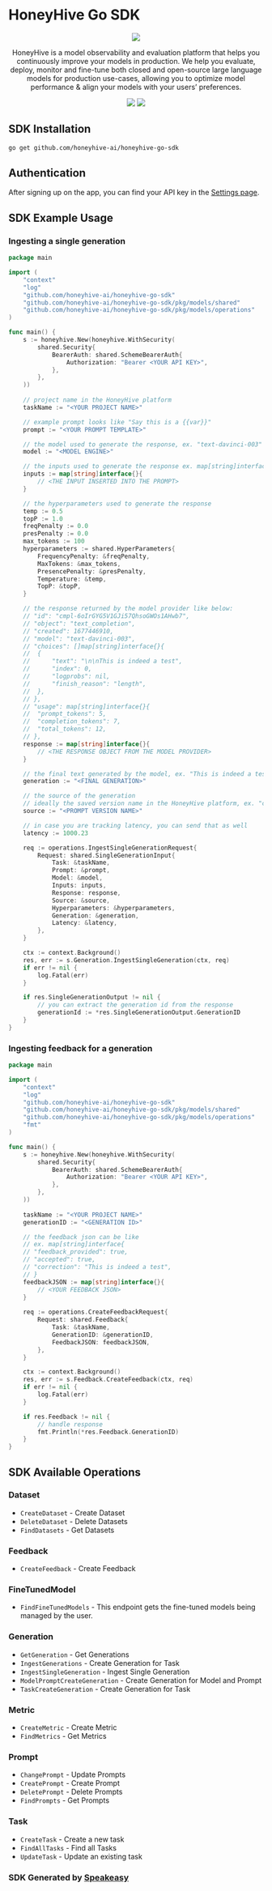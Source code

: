 # HoneyHive Go SDK

<div align="center">
   <img src="https://user-images.githubusercontent.com/6267663/220803812-cd7e27bd-06cb-49b0-87c1-d85fe21a3557.png" />
   <p>HoneyHive is a model observability and evaluation platform that helps you continuously improve your models in production. We help you evaluate, deploy, monitor and fine-tune both closed and open-source large language models for production use-cases, allowing you to optimize model performance & align your models with your users’ preferences.</p>
   <a href="https://github.com/speakeasy-sdks/honeyhive-go-sdk/actions"><img src="https://img.shields.io/github/actions/workflow/status/speakeasy-sdks/honeyhive-go-sdk/speakeasy_sdk_generation.yml?style=for-the-badge" /></a>
   <a href="https://docs.honeyhive.ai/introduction"><img src="https://img.shields.io/static/v1?label=Docs&message=API Ref&color=fc9434&style=for-the-badge" /></a>
</div> 

<!-- Start SDK Installation -->
## SDK Installation

```bash
go get github.com/honeyhive-ai/honeyhive-go-sdk
```
<!-- End SDK Installation -->

## Authentication

After signing up on the app, you can find your API key in the [Settings page](https://app.honeyhive.ai/settings/account).

## SDK Example Usage


### Ingesting a single generation

```go
package main

import (
    "context"
    "log"
    "github.com/honeyhive-ai/honeyhive-go-sdk"
    "github.com/honeyhive-ai/honeyhive-go-sdk/pkg/models/shared"
    "github.com/honeyhive-ai/honeyhive-go-sdk/pkg/models/operations"
)

func main() {
    s := honeyhive.New(honeyhive.WithSecurity(
        shared.Security{
            BearerAuth: shared.SchemeBearerAuth{
                Authorization: "Bearer <YOUR API KEY>",
            },
        },
    ))
    
    // project name in the HoneyHive platform
	taskName := "<YOUR PROJECT NAME>"

	// example prompt looks like "Say this is a {{var}}"
    prompt := "<YOUR PROMPT TEMPLATE>"

    // the model used to generate the response, ex. "text-davinci-003"
	model := "<MODEL ENGINE>"

    // the inputs used to generate the response ex. map[string]interface{}{"var": "test"}
	inputs := map[string]interface{}{
        // <THE INPUT INSERTED INTO THE PROMPT>
	}

    // the hyperparameters used to generate the response
    temp := 0.5
	topP := 1.0
	freqPenalty := 0.0
	presPenalty := 0.0
	max_tokens := 100
	hyperparameters := shared.HyperParameters{
		FrequencyPenalty: &freqPenalty,
		MaxTokens: &max_tokens,
		PresencePenalty: &presPenalty,
		Temperature: &temp,
		TopP: &topP,
	}

    // the response returned by the model provider like below:
    // "id": "cmpl-6oIrGYG5V1GJi57QhsoGWOs1AHwb7",
    // "object": "text_completion",
    // "created": 1677446910,
    // "model": "text-davinci-003",
    // "choices": []map[string]interface{}{
    // 	{
    // 		"text": "\n\nThis is indeed a test",
    // 		"index": 0,
    // 		"logprobs": nil,
    // 		"finish_reason": "length",
    // 	},
    // },
    // "usage": map[string]interface{}{
    // 	"prompt_tokens": 5,
    // 	"completion_tokens": 7,
    // 	"total_tokens": 12,
    // },
	response := map[string]interface{}{
        // <THE RESPONSE OBJECT FROM THE MODEL PROVIDER>
	}

    // the final text generated by the model, ex. "This is indeed a test"
	generation := "<FINAL GENERATION>"

    // the source of the generation
    // ideally the saved version name in the HoneyHive platform, ex. "curie-writer"
	source := "<PROMPT VERSION NAME>"

    // in case you are tracking latency, you can send that as well
	latency := 1000.23

    req := operations.IngestSingleGenerationRequest{
        Request: shared.SingleGenerationInput{
            Task: &taskName,
			Prompt: &prompt,
			Model: &model,
			Inputs: inputs,
			Response: response,
			Source: &source,
			Hyperparameters: &hyperparameters,
			Generation: &generation,
			Latency: &latency,
        },
    }

    ctx := context.Background()
    res, err := s.Generation.IngestSingleGeneration(ctx, req)
    if err != nil {
        log.Fatal(err)
    }

    if res.SingleGenerationOutput != nil {
        // you can extract the generation id from the response
		generationId := *res.SingleGenerationOutput.GenerationID
    }
}
```

### Ingesting feedback for a generation

```go
package main

import (
    "context"
    "log"
    "github.com/honeyhive-ai/honeyhive-go-sdk"
    "github.com/honeyhive-ai/honeyhive-go-sdk/pkg/models/shared"
    "github.com/honeyhive-ai/honeyhive-go-sdk/pkg/models/operations"
	"fmt"
)

func main() {
    s := honeyhive.New(honeyhive.WithSecurity(
        shared.Security{
            BearerAuth: shared.SchemeBearerAuth{
                Authorization: "Bearer <YOUR API KEY>",
            },
        },
    ))
    
	taskName := "<YOUR PROJECT NAME>"
    generationID := "<GENERATION ID>"

    // the feedback json can be like
    // ex. map[string]interface{ 
    // "feedback_provided": true,
    // "accepted": true,
    // "correction": "This is indeed a test",
    // } 
	feedbackJSON := map[string]interface{}{
		// <YOUR FEEDBACK JSON>
	}
    
    req := operations.CreateFeedbackRequest{
        Request: shared.Feedback{
            Task: &taskName,
			GenerationID: &generationID,
			FeedbackJSON: feedbackJSON,
        },
    }

    ctx := context.Background()
    res, err := s.Feedback.CreateFeedback(ctx, req)
    if err != nil {
        log.Fatal(err)
    }

    if res.Feedback != nil {
        // handle response
		fmt.Println(*res.Feedback.GenerationID)
    }
}
```

## SDK Available Operations


### Dataset

* `CreateDataset` - Create Dataset
* `DeleteDataset` - Delete Datasets
* `FindDatasets` - Get Datasets

### Feedback

* `CreateFeedback` - Create Feedback

### FineTunedModel

* `FindFineTunedModels` - This endpoint gets the fine-tuned models being managed by the user.

### Generation

* `GetGeneration` - Get Generations
* `IngestGenerations` - Create Generation for Task
* `IngestSingleGeneration` - Ingest Single Generation
* `ModelPromptCreateGeneration` - Create Generation for Model and Prompt
* `TaskCreateGeneration` - Create Generation for Task

### Metric

* `CreateMetric` - Create Metric
* `FindMetrics` - Get Metrics

### Prompt

* `ChangePrompt` - Update Prompts
* `CreatePrompt` - Create Prompt
* `DeletePrompt` - Delete Prompts
* `FindPrompts` - Get Prompts

### Task

* `CreateTask` - Create a new task
* `FindAllTasks` - Find all Tasks
* `UpdateTask` - Update an existing task
<!-- End SDK Available Operations -->

### SDK Generated by [Speakeasy](https://docs.speakeasyapi.dev/docs/using-speakeasy/client-sdks)
